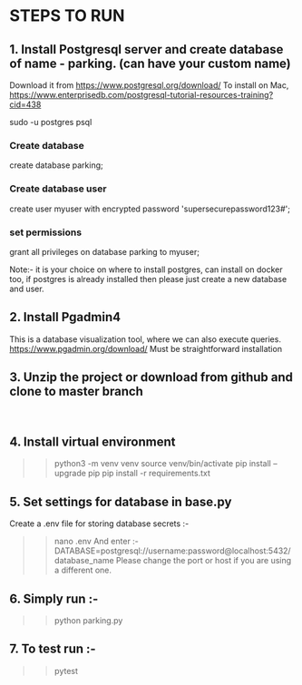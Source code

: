 # STEPS TO RUN 

## 1.	Install Postgresql server and create database of name - parking. (can have your custom name)

Download it from https://www.postgresql.org/download/
To install on Mac, 
https://www.enterprisedb.com/postgresql-tutorial-resources-training?cid=438

sudo -u postgres psql

### Create database
create database parking;
### Create database user
create user myuser with encrypted password 'supersecurepassword123#';
### set permissions
grant all privileges on database parking to myuser;

Note:- it is your choice on where to install postgres, can install on docker too, if postgres is already installed then please just create a new database and user.

## 2.	Install Pgadmin4
This is a database visualization tool, where we can also execute queries.
https://www.pgadmin.org/download/
Must be straightforward installation

## 3.	Unzip the project or download from github and clone to master branch
 

## 4.	Install virtual environment

>> python3 -m venv venv
>> source venv/bin/activate
>> pip install –upgrade pip
>> pip install -r requirements.txt


## 5.	Set settings for database in base.py
Create a .env file for storing database secrets :- 
>> nano .env
And enter :- 
DATABASE=postgresql://username:password@localhost:5432/database_name
Please change the port or host if you are using a different one.

## 6.	Simply run :- 
>> python parking.py
>> 

## 7. To test run :- 
>> pytest
